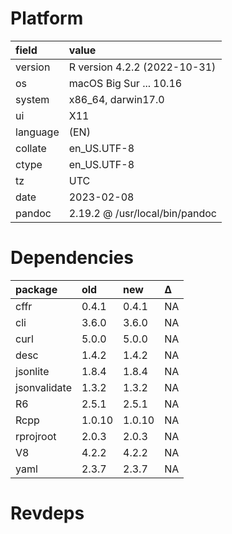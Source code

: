 # Platform

|field    |value                          |
|:--------|:------------------------------|
|version  |R version 4.2.2 (2022-10-31)   |
|os       |macOS Big Sur ... 10.16        |
|system   |x86_64, darwin17.0             |
|ui       |X11                            |
|language |(EN)                           |
|collate  |en_US.UTF-8                    |
|ctype    |en_US.UTF-8                    |
|tz       |UTC                            |
|date     |2023-02-08                     |
|pandoc   |2.19.2 @ /usr/local/bin/pandoc |

# Dependencies

|package      |old    |new    |Δ  |
|:------------|:------|:------|:--|
|cffr         |0.4.1  |0.4.1  |NA |
|cli          |3.6.0  |3.6.0  |NA |
|curl         |5.0.0  |5.0.0  |NA |
|desc         |1.4.2  |1.4.2  |NA |
|jsonlite     |1.8.4  |1.8.4  |NA |
|jsonvalidate |1.3.2  |1.3.2  |NA |
|R6           |2.5.1  |2.5.1  |NA |
|Rcpp         |1.0.10 |1.0.10 |NA |
|rprojroot    |2.0.3  |2.0.3  |NA |
|V8           |4.2.2  |4.2.2  |NA |
|yaml         |2.3.7  |2.3.7  |NA |

# Revdeps

